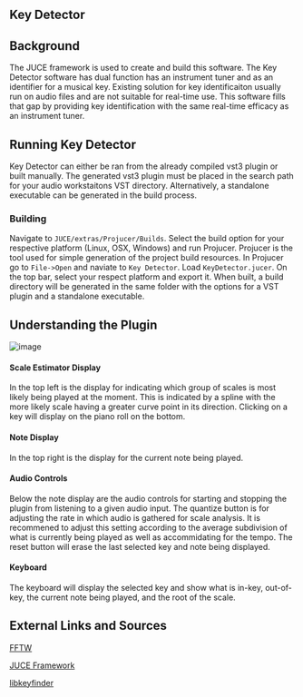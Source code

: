 ## Key Detector

## Background
The JUCE framework is used to create and build this software. The Key Detector software has dual function has an instrument tuner and as an identifier for a musical key. Existing solution for key identificaiton usually run on audio files and are not suitable for real-time use. This software fills that gap by providing key identification with the same real-time efficacy as an instrument tuner.

## Running Key Detector
Key Detector can either be ran from the already compiled vst3 plugin or built manually. The generated vst3 plugin must be placed in the search path for your audio workstaitons VST directory. Alternatively, a standalone executable can be generated in the build process.

### Building
Navigate to `JUCE/extras/Projucer/Builds`. Select the build option for your respective platform (Linux, OSX, Windows) and run Projucer. Projucer is the tool used for simple generation of the project build resources. In Projucer go to `File->Open` and naviate to `Key Detector`. Load `KeyDetector.jucer`. On the top bar, select your respect platform and export it. When built, a build directory will be generated in the same folder with the options for a VST plugin and a standalone executable.

## Understanding the Plugin
![image](https://user-images.githubusercontent.com/43866259/216837084-e59629e3-a0cc-495d-a741-ceea87e65fec.png)
#### Scale Estimator Display
In the top left is the display for indicating which group of scales is most likely being played at the moment. This is indicated by a spline with the more likely scale having a greater curve point in its direction. Clicking on a key will display on the piano roll on the bottom.
#### Note Display
In the top right is the display for the current note being played.
#### Audio Controls
Below the note display are the audio controls for starting and stopping the plugin from listening to a given audio input. The quantize button is for adjusting the rate in which audio is gathered for scale analysis. It is recommened to adjust this setting according to the average subdivision of what is currently being played as well as accommidating for the tempo. The reset button will erase the last selected key and note being displayed.
#### Keyboard
The keyboard will display the selected key and show what is in-key, out-of-key, the current note being played, and the root of the scale.
## External Links and Sources
[FFTW](http://www.fftw.org)

[JUCE Framework](https://juce.com/)

[libkeyfinder](https://github.com/mixxxdj/libkeyfinder)

